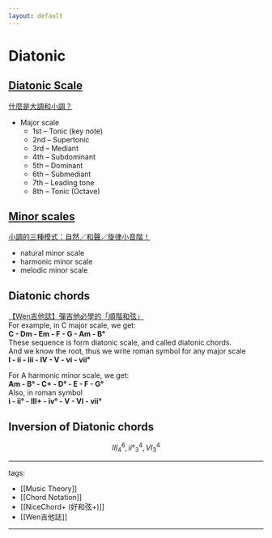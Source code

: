 ```yaml
---
layout: default
---
```


# Diatonic

## [Diatonic Scale](https://en.wikipedia.org/wiki/Diatonic_scale)
[什麼是大調和小調？](https://www.youtube.com/watch?v=T70L-t60j5c)
* Major scale
  * 1st – Tonic (key note)
  * 2nd – Supertonic
  * 3rd – Mediant
  * 4th – Subdominant
  * 5th – Dominant
  * 6th – Submediant
  * 7th – Leading tone
  * 8th – Tonic (Octave)

## [Minor scales](https://en.wikipedia.org/wiki/Minor_scale)
[小調的三種模式：自然／和聲／旋律小音階！](https://www.youtube.com/watch?v=L2mY-jyFjUY)
* natural minor scale
* harmonic minor scale
* melodic minor scale

## Diatonic chords
[【Wen吉他誌】彈吉他必學的「順階和弦」](https://www.youtube.com/watch?v=bj1dqClKMmE)  
For example, in C major scale, we get:  
**C - Dm - Em - F - G - Am - B°**  
These sequence is form diatonic scale, and called diatonic chords.  
And we know the root, thus we write roman symbol for any major scale  
**I - ii - iii - IV - V - vi - vii°**  

For A harmonic minor scale, we get:  
**Am - B° - C+ - D° - E - F - G°**  
Also, in roman symbol  
**i - ii° - III+ - iv° - V - VI - vii°**  


## Inversion of Diatonic chords
$$ III^6_4 , ii°^4_3 , VI^4_3 $$



---
tags:
  - [[Music Theory]]
  - [[Chord Notation]]
  - [[NiceChord+ (好和弦+)]]
  - [[Wen吉他誌]]
  
---
